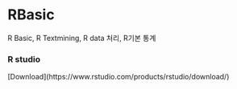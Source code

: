 # RBasic
R Basic, R Textmining, R data 처리, R기본 통계


<h3> R studio </h3>
[Download](https://www.rstudio.com/products/rstudio/download/)
